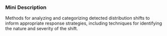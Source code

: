 ### Mini Description

Methods for analyzing and categorizing detected distribution shifts to inform appropriate response strategies, including techniques for identifying the nature and severity of the shift.
